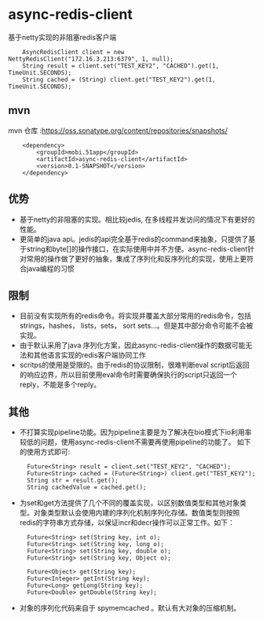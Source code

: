 async-redis-client
==================

基于netty实现的非阻塞redis客户端

 		
 		AsyncRedisClient client = new NettyRedisClient("172.16.3.213:6379", 1, null);
 		String result = client.set("TEST_KEY2", "CACHED").get(1, TimeUnit.SECONDS);
        String cached = (String) client.get("TEST_KEY2").get(1, TimeUnit.SECONDS);
        

## mvn

mvn 仓库 :https://oss.sonatype.org/content/repositories/snapshots/

		<dependency>
  			<groupId>mobi.51app</groupId>
  			<artifactId>async-redis-client</artifactId>
  			<version>0.1-SNAPSHOT</version>
		</dependency>

## 优势

* 基于netty的非阻塞的实现。相比较jedis, 在多线程并发访问的情况下有更好的性能。
* 更简单的java api。jedis的api完全基于redis的command来抽象，只提供了基于string和byte[]的操作接口，在实际使用中并不方便。async-redis-client针对常用的操作做了更好的抽象，集成了序列化和反序列化的实现，使用上更符合java编程的习惯

## 限制

* 目前没有实现所有的redis命令。将实现并覆盖大部分常用的redis命令，包括strings，hashes， lists，sets， sort sets...。但是其中部分命令可能不会被实现。
* 由于默认采用了java 序列化方案，因此async-redis-client操作的数据可能无法和其他语言实现的redis客户端协同工作
* scritps的使用是受限的。由于redis的协议限制，很难判断eval script后返回的响应边界，所以目前使用eval命令时需要确保执行的script只返回一个reply，不能是多个reply。

## 其他

* 不打算实现pipeline功能。因为pipeline主要是为了解决在bio模式下io利用率较低的问题，使用async-redis-client不需要再使用pipeline的功能了。 如下的使用方式即可:


		Future<String> result = client.set("TEST_KEY2", "CACHED");
       	Future<String> cached = (Future<String>) client.get("TEST_KEY2");
       	String str = result.get();
       	String cachedValue = cached.get();
       	
* 为set和get方法提供了几个不同的覆盖实现，以区别数值类型和其他对象类型。对象类型默认会使用内建的序列化机制序列化存储。数值类型则按照redis的字符串方式存储，以保证incr和decr操作可以正常工作。如下：

		Future<String> set(String key, int o);
		Future<String> set(String key, long o);
		Future<String> set(String key, double o);
		Future<String> set(String key, Object o);
		
		Future<Object> get(String key);
		Future<Integer> getInt(String key);
		Future<Long> getLong(String key);
		Future<Double> getDouble(String key);
		
		
* 对象的序列化代码来自于 spymemcached 。默认有大对象的压缩机制。





